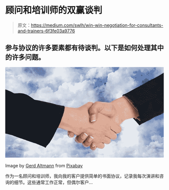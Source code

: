 # 顾问和培训师的双赢谈判

> 原文：<https://medium.com/swlh/win-win-negotiation-for-consultants-and-trainers-6f3fe03a9776>

## 参与协议的许多要素都有待谈判。以下是如何处理其中的许多问题。

![](img/ae6dac97766dfb716534a7ce8f7933d5.png)

Image by [Gerd Altmann](https://pixabay.com/users/geralt-9301/?utm_source=link-attribution&amp;utm_medium=referral&amp;utm_campaign=image&amp;utm_content=4017258) from [Pixabay](https://pixabay.com/?utm_source=link-attribution&amp;utm_medium=referral&amp;utm_campaign=image&amp;utm_content=4017258)

作为一名顾问和培训师，我向我的客户提供简单的书面协议，记录我每次演讲和咨询的细节。这些通常工作正常，但偶尔客户…
